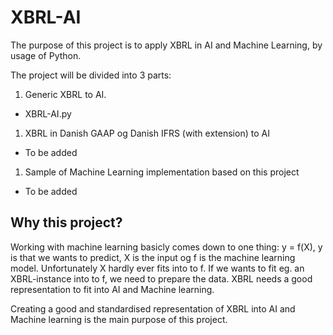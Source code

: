 # XBRL-AI

The purpose of this project is to apply XBRL in AI and Machine Learning, by usage of Python.

The project will be divided into 3 parts:
1. Generic XBRL to AI.
  * XBRL-AI.py
1. XBRL in Danish GAAP og Danish IFRS (with extension) to AI
  * To be added
1. Sample of Machine Learning implementation based on this project
  * To be added

## Why this project?

Working with machine learning basicly comes down to one thing: y = f(X), y is that we wants to predict, X is the input og f is the machine learning model. Unfortunately X hardly ever fits into to f. If we wants to fit eg. an XBRL-instance into to f, we need to prepare the data. XBRL needs a good representation to fit into AI and Machine learning.

Creating a good and standardised representation of XBRL into AI and Machine learning is the main purpose of this project.
